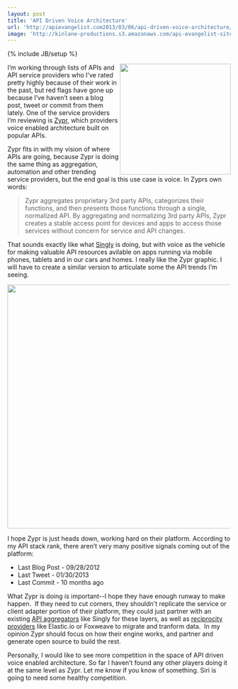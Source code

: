```yaml
---
layout: post
title: 'API Driven Voice Architecture'
url: 'http://apievangelist.com2013/03/06/api-driven-voice-architecture/'
image: 'http://kinlane-productions.s3.amazonaws.com/api-evangelist-site/blog/zypr-logo.png'
---
```

{% include JB/setup %}
<p>
     <a href="https://www.zypr.net/" target="_blank"><img src="https://s3.amazonaws.com/kinlane-productions/api-evangelist/zypr/zypr-logo.png"  width="250" align="right" /></a>
</p>
<p>
     I’m working through lists of APIs and API service providers who I’ve rated pretty highly because of their work in the past, but red flags have gone up because I’ve haven’t seen a blog post, tweet or commit from them lately. One of the service providers I’m reviewing is <a title="Zypr" href="https://www.zypr.net/">Zypr</a>, which providers voice enabled architecture built on popular APIs.
</p>
<p>
     Zypr fits in with my vision of where APIs are going, because Zypr is doing the same thing as aggregation, automation and other trending service providers, but the end goal is this use case is voice. In Zyprs own words:
</p>
<blockquote>
     Zypr aggregates proprietary 3rd party APIs, categorizes their functions, and then presents those functions through a single, normalized API. By aggregating and normalizing 3rd party APIs, Zypr creates a stable access point for devices and apps to access those services without concern for service and API changes.
</blockquote>
<p>
     That sounds exactly like what <a title="Singly" href="http://singly.com">Singly</a> is doing, but with voice as the vehicle for making valuable API resources avilable on apps running via mobile phones, tablets and in our cars and homes. I really like the Zypr graphic. I will have to create a similar version to articulate some the API trends I’m seeing.
</p>
<p>
     <a href="https://www.zypr.net/" target="_blank"><img src="https://s3.amazonaws.com/kinlane-productions/api-evangelist/zypr/zypr-voice-enabled.jpg"  width="550" /></a>
</p>
<p>
     I hope Zypr is just heads down, working hard on their platform. According to my API stack rank, there aren’t very many positive signals coming out of the platform:
</p>
<ul >
     <li>Last Blog Post - 09/28/2012
     </li>
     <li>Last Tweet - 01/30/2013
     </li>
     <li>Last Commit - 10 months ago
     </li>
</ul>
<p>
     What Zypr is doing is important--I hope they have enough runway to make happen.  If they need to cut corners, they shouldn't replicate the service or client adapter portion of their platform, they could just partner with an existing <a title="API aggregator" href="/trends/aggregation.php">API aggregators</a> like Singly for these layers, as well as <a title="API reciprocity" href="/trends/reciprocity.php">reciprocity providers</a> like Elastic.io or Foxweave to migrate and tranform data.  In my opinion Zypr should focus on how their engine works, and partner and generate open source to build the rest.
</p>
<p>
     Personally, I would like to see more competition in the space of API driven voice enabled architecture. So far I haven’t found any other players doing it at the same level as Zypr. Let me know if you know of something. Siri is going to need some healthy competition.
</p>
